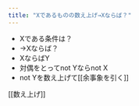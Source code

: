 ```yaml
---
title: "Xであるものの数え上げ→Xならば？"
---
```


- Xである条件は？
- →Xならば？
- XならばY
- 対偶をとってnot Yならnot X
- not Yを数え上げて[[余事象を引く]]

[[数え上げ]]
